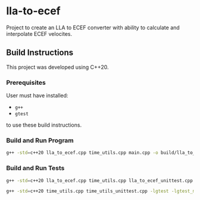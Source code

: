 # lla-to-ecef
Project to create an LLA to ECEF converter with ability to calculate and interpolate ECEF velocites.

## Build Instructions

This project was developed using C++20. 

### Prerequisites

User must have installed:

- `g++`
- `gtest`

to use these build instructions.

### Build and Run Program

```bash
g++ -std=c++20 lla_to_ecef.cpp time_utils.cpp main.cpp -o build/lla_to_ecef_run; ./build/lla_to_ecef_run
```

### Build and Run Tests

```bash
g++ -std=c++20 lla_to_ecef.cpp time_utils.cpp lla_to_ecef_unittest.cpp -lgtest -lgtest_main -o build/lla_to_ecef_unittest; ./build/lla_to_ecef_unittest
```

```bash
g++ -std=c++20 time_utils.cpp time_utils_unittest.cpp -lgtest -lgtest_main -o build/time_utils_unittest; ./build/time_utils_unittest
```